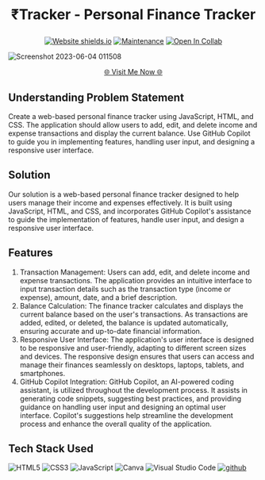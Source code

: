 
  <h1><p align="center"><b><b>₹Tracker - Personal Finance Tracker</b></b>
  </p></h1>
  
  <div align="center">
  
  <a href="">![Website shields.io](https://img.shields.io/website-up-down-green-red/http/shields.io.svg)</a>
  <a href="">![Maintenance](https://img.shields.io/badge/Maintained%3F-yes-green.svg)</a>
  <a href="">![Open In Collab](https://colab.research.google.com/assets/colab-badge.svg)</a>
</div>

![Screenshot 2023-06-04 011508](https://github.com/harsh774/Finance-Tracker/assets/80757890/8aaf5f05-8c61-4bdb-ae89-85795ef41672)



<p align="Center"><a href="https://647b97ce33068037c32c976b--sweet-custard-d4b5e9.netlify.app/" > 🌐 Visit Me Now 🌐</a></p>

## Understanding Problem Statement
Create a web-based personal finance tracker using JavaScript, HTML, and CSS. The application should allow users to add, edit, and delete income and expense transactions and display the current balance. Use GitHub Copilot to guide you in implementing features, handling user input, and designing a responsive user interface.

## Solution 
Our solution is a web-based personal finance tracker designed to help users manage their income and expenses effectively. It is built using JavaScript, HTML, and CSS, and incorporates GitHub Copilot's assistance to guide the implementation of features, handle user input, and design a responsive user interface.
## Features
1. Transaction Management: Users can add, edit, and delete income and expense transactions. The application provides an intuitive interface to input transaction details such as the transaction type (income or expense), amount, date, and a brief description.
2. Balance Calculation: The finance tracker calculates and displays the current balance based on the user's transactions. As transactions are added, edited, or deleted, the balance is updated automatically, ensuring accurate and up-to-date financial information.
3. Responsive User Interface: The application's user interface is designed to be responsive and user-friendly, adapting to different screen sizes and devices. The responsive design ensures that users can access and manage their finances seamlessly on desktops, laptops, tablets, and smartphones.
4. GitHub Copilot Integration: GitHub Copilot, an AI-powered coding assistant, is utilized throughout the development process. It assists in generating code snippets, suggesting best practices, and providing guidance on handling user input and designing an optimal user interface. Copilot's suggestions help streamline the development process and enhance the overall quality of the application.

## Tech Stack Used

![HTML5](https://img.shields.io/badge/html5-%23E34F26.svg?style=for-the-badge&logo=html5&logoColor=white)
![CSS3](https://img.shields.io/badge/css3-%231572B6.svg?style=for-the-badge&logo=css3&logoColor=white)
![JavaScript](https://img.shields.io/badge/javascript-%23323330.svg?style=for-the-badge&logo=javascript&logoColor=%23F7DF1E)
![Canva](https://img.shields.io/badge/Canva-%2300C4CC.svg?style=for-the-badge&logo=Canva&logoColor=white)
![Visual Studio Code](https://img.shields.io/badge/Visual%20Studio%20Code-0078d7.svg?style=for-the-badge&logo=visual-studio-code&logoColor=white)
<a href='https://www.google.com/search?q=github+copilot&sxsrf=APwXEdd0IvArdIhP2MN4Ye6PM5zz3nGcIA:1685864941654&tbm=isch&source=iu&ictx=1&vet=1&fir=NeJqdWv0f6xKzM%252CIJq6APxibyEI2M%252C%252Fg%252F11q83qbj3d&usg=AI4_-kRDA16yW8fNiiYMeAlnYsPRiOwlgg&sa=X&ved=2ahUKEwiX9PGnkKn_AhUabWwGHemrB5gQ_B16BAhCEAI#imgrc=NeJqdWv0f6xKzM' target="_blank"><img alt='github' src='https://img.shields.io/badge/GitHub_Copilot-100000?style=for-the-badge&logo=github&logoColor=FAFAFA&labelColor=28233F&color=29233F'/></a>

